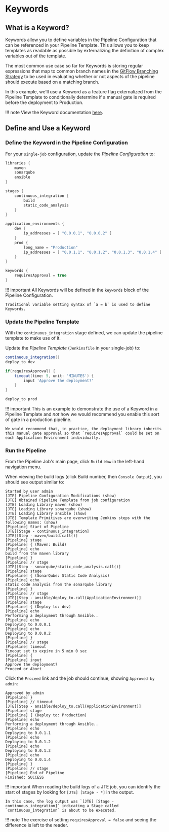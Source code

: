 # Keywords

## What is a Keyword?

Keywords allow you to define variables in the Pipeline Configuration that can be referenced in your Pipeline Template. This allows you to keep templates as readable as possible by externalizing the definition of complex variables out of the template.

The most common use case so far for Keywords is storing regular expressions that map to common branch names in the [GitFlow Branching Strategy](https://datasift.github.io/gitflow/IntroducingGitFlow.html) to be used in evaluating whether or not aspects of the pipeline should execute based on a matching branch.

In this example, we'll use a Keyword as a feature flag externalized from the Pipeline Template to conditionally determine if a manual gate is required before the deployment to Production.

!!! note
    View the Keyword documentation [here](../../concepts/pipeline-primitives/keywords.md).

## Define and Use a Keyword

### Define the Keyword in the Pipeline Configuration

For your `single-job` configuration, update the *Pipeline Configuration* to:

``` groovy title="Pipeline Configuration"
libraries {
    maven
    sonarqube
    ansible
}

stages {
    continuous_integration {
        build
        static_code_analysis
    }
}

application_environments {
    dev {
        ip_addresses = [ "0.0.0.1", "0.0.0.2" ]
    }
    prod {
        long_name = "Production" 
        ip_addresses = [ "0.0.1.1", "0.0.1.2", "0.0.1.3", "0.0.1.4" ]
    }
}

keywords {
    requiresApproval = true 
}
```

!!! important
    All Keywords will be defined in the `keywords` block of the Pipeline Configuration.

    Traditional variable setting syntax of `a = b` is used to define Keywords.

### Update the Pipeline Template

With the `continuous_integration` stage defined, we can update the pipeline template to make use of it.

Update the *Pipeline Template* (`Jenkinsfile` in your single-job) to:

``` groovy title="Jenkinsfile"
continuous_integration() 
deploy_to dev 

if(requiresApproval) {
    timeout(time: 5, unit: 'MINUTES') {
        input 'Approve the deployment?'
    }
}

deploy_to prod
```

!!! important
    This is an example to demonstrate the use of a Keyword in a Pipeline Template and *not* how we would recommend you enable this sort of gate in a production pipeline.

    We would recommend that, in practice, the deployment library inherits this manual gate approval so that `requiresApproval` could be set on each Application Environment individually.

### Run the Pipeline

From the Pipeline Job's main page, click `Build Now` in the left-hand navigation menu.

When viewing the build logs (click Build number, then `Console Output`), you should see output similar to:

``` text
Started by user admin
[JTE] Pipeline Configuration Modifications (show)
[JTE] Obtained Pipeline Template from job configuration
[JTE] Loading Library maven (show)
[JTE] Loading Library sonarqube (show)
[JTE] Loading Library ansible (show)
[JTE] Template Primitives are overwriting Jenkins steps with the following names: (show)
[Pipeline] Start of Pipeline
[JTE][Stage - continuous_integration]
[JTE][Step - maven/build.call()]
[Pipeline] stage
[Pipeline] { (Maven: Build)
[Pipeline] echo
build from the maven library
[Pipeline] }
[Pipeline] // stage
[JTE][Step - sonarqube/static_code_analysis.call()]
[Pipeline] stage
[Pipeline] { (SonarQube: Static Code Analysis)
[Pipeline] echo
static code analysis from the sonarqube library
[Pipeline] }
[Pipeline] // stage
[JTE][Step - ansible/deploy_to.call(ApplicationEnvironment)]
[Pipeline] stage
[Pipeline] { (Deploy to: dev)
[Pipeline] echo
Performing a deployment through Ansible..
[Pipeline] echo
Deploying to 0.0.0.1
[Pipeline] echo
Deploying to 0.0.0.2
[Pipeline] }
[Pipeline] // stage
[Pipeline] timeout
Timeout set to expire in 5 min 0 sec
[Pipeline] {
[Pipeline] input
Approve the deployment?
Proceed or Abort
```

Click the `Proceed` link and the job should continue, showing `Approved by admin`:

``` text
Approved by admin
[Pipeline] }
[Pipeline] // timeout
[JTE][Step - ansible/deploy_to.call(ApplicationEnvironment)]
[Pipeline] stage
[Pipeline] { (Deploy to: Production)
[Pipeline] echo
Performing a deployment through Ansible..
[Pipeline] echo
Deploying to 0.0.1.1
[Pipeline] echo
Deploying to 0.0.1.2
[Pipeline] echo
Deploying to 0.0.1.3
[Pipeline] echo
Deploying to 0.0.1.4
[Pipeline] }
[Pipeline] // stage
[Pipeline] End of Pipeline
Finished: SUCCESS
```

!!! important
    When reading the build logs of a JTE job, you can identify the start of stages by looking for `[JTE] [Stage - *]` in the output.

    In this case, the log output was `[JTE] [Stage - continuous_integration]` indicating a Stage called `continuous_integration` is about to be executed.

!!! note
    The exercise of setting `requiresApproval = false` and seeing the difference is left to the reader.
